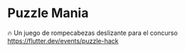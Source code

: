 # Puzzle Mania

🔥 Un juego de rompecabezas deslizante para el concurso
https://flutter.dev/events/puzzle-hack

